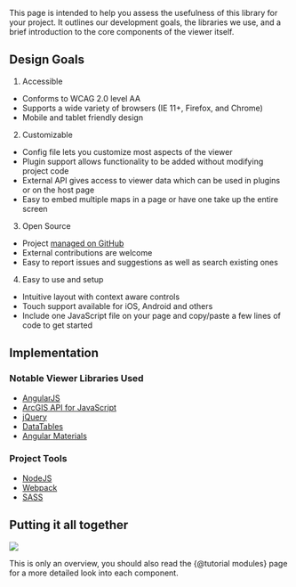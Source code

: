 This page is intended to help you assess the usefulness of this library for your project. It outlines our development goals, the libraries we use, and a brief introduction to the core components of the viewer itself.

## Design Goals

1. Accessible
  - Conforms to WCAG 2.0 level AA
  - Supports a wide variety of browsers (IE 11+, Firefox, and Chrome)
  - Mobile and tablet friendly design

2. Customizable
  - Config file lets you customize most aspects of the viewer
  - Plugin support allows functionality to be added without modifying project code
  - External API gives access to viewer data which can be used in plugins or on the host page
  - Easy to embed multiple maps in a page or have one take up the entire screen

3. Open Source
  - Project [managed on GitHub](https://github.com/fgpv-vpgf/fgpv-vpgf)
  - External contributions are welcome
  - Easy to report issues and suggestions as well as search existing ones

4. Easy to use and setup
  - Intuitive layout with context aware controls
  - Touch support available for iOS, Android and others
  - Include one JavaScript file on your page and copy/paste a few lines of code to get started

## Implementation

### Notable Viewer Libraries Used

- [AngularJS](https://angularjs.org/)
- [ArcGIS API for JavaScript](https://developers.arcgis.com/javascript/)
- [jQuery](https://jquery.com/)
- [DataTables](https://datatables.net/)
- [Angular Materials](https://material.angularjs.org/latest/)


### Project Tools

- [NodeJS](https://nodejs.org/en/)
- [Webpack](https://webpack.github.io/)
- [SASS](http://sass-lang.com/)

## Putting it all together

![](./images/overall_architecture.png)

This is only an overview, you should also read the {@tutorial modules} page for a more detailed look into each component.

